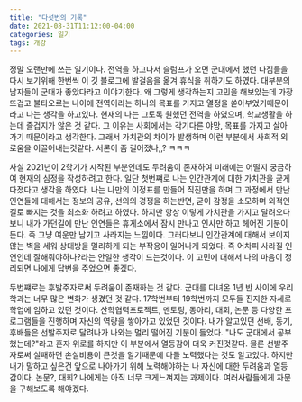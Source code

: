 ```yaml
---
title: "다섯번의 기록"
date: 2021-08-31T11:12:00-04:00
categories: 일기
tags: 개강
---
```



정말 오랜만에 쓰는 일기이다. 전역을 하고나서 슬럼프가 오면 군대에서 했던 다짐들을 다시 보기위해 한번씩 이 깃 블로그에 발걸음을 옮겨 휴식을 취하기도 하였다.
대부분의 남자들이 군대가 좋았다라고 이야기한다. 왜 그렇게 생각하는지 고민을 해보았는데 가장 뜨겁고 불타오르는 나이에 전역이라는 하나의 목표를 가지고 열정을 쏟아부었기때문이라고 나는 생각을 하고있다.
현재의 나는 그토록 원했던 전역을 하였으며, 학교생활을 하는데 즐겁지가 않은 것 같다. 그 이유는 사회에서는 각기다른 야망, 목표를 가지고 살아가기 때문이라고 생각한다. 
그래서 가치관의 차이가 발생하며 이런 부분에서 사회적 외로움을 이끌어내는것같다.
서론이 좀 길어졌나,,? ㅋㅋㅋ


사실 2021년이 2학기가 시작된 부분인데도 두려움이 존재하여 미래에는 어떨지 궁금하여 현재의 심정을 작성하려고 한다.
일단 첫번쨰로 나는 인간관계에 대한 가치관을 굳게 다졌다고 생각을 하였다. 나는 나만의 이정표를 만들어 직진만을 하며 그 과정에서 만난 인연들에 대해서는 정보의 공유, 선의의 경쟁을 하는반면, 굳이 감정을 소모하며 외적인 길로 빠지는 것을 최소화 하려고 하였다.
하지만 항상 이렇게 가치관을 가지고 달려오다보니 내가 가던길에 만난 인연들은 휴게소에서 잠시 만나고 인사만 하고 헤어진 기분이 든다. 즉 그냥 여운만 남기고 사라지는 느낌이다.
그러다보니 인간관계에 대해서 보이지않는 벽을 세워 상대방을 멀리하게 되는 부작용이 일어나게 되었다. 즉 어차피 사라질 인연인데 잘해줘야하나?라는 안일한 생각이 드는것이다. 이 고민에 대해서 나의 마음이 정리되면 나에게 답변을 주었으면 좋겠다.



두번쨰로는 후발주자로써 두려움이 존재하는 것 같다.
군대를 다녀온 1년 반 사이에 우리학과는 너무 많은 변화가 생겼던 것 같다.
17학번부터 19학번까지 모두들 진지한 자세로 학업에 임하고 있던 것이다. 산학협력프로젝트, 멘토링, 동아리, 대회, 논문 등 다양한 프로그램들을 진행하며 자신의 역량을 쌓아가고 있었던 것이다.
내가 알고있던 선배, 동기, 후배들은 선발주자로 달려나가 나와는 멀리 떨어진 기분이 들었다. "나도 군대에서 공부했는데?"라고 혼자 위로를 하지만 이 부분에서 열등감이 더욱 커진것같다. 물론 선발주자로써 실패하면 손실비용이 큰것을 알기때문에 다들 노력했다는 것도 알고있다.
하지만 내가 말하고 싶은건 앞으로 나아가기 위해 노력해야하는 나 자신에 대한 두려움과 열등감이다. 논문?, 대회? 나에게는 아직 너무 크게느껴지는 과제이다.
여러사람들에게 자문을 구해보도록 해야겠다.
